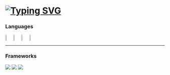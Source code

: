 # [![Typing SVG](https://readme-typing-svg.demolab.com/?lines=Antonio+Santese;Software+Developer)](https://git.io/typing-svg)

<!--
Typing Svg: https://github.com/DenverCoder1/readme-typing-svg
-->

### Languages
<div style="display: flex; align-items: center">
  <img src="https://upload.wikimedia.org/wikipedia/commons/1/18/C_Programming_Language.svg" style="width: 5%; height: 5%; display: inline-block;">
  <img src="https://upload.wikimedia.org/wikipedia/commons/0/0d/C_Sharp_wordmark.svg" style="width: 5%; height: 5%; display: inline-block;">
  <img src="https://upload.wikimedia.org/wikipedia/commons/6/6a/JavaScript-logo.png" style="width: 5%; height: 5%; display: inline-block;">
  <img src="https://upload.wikimedia.org/wikipedia/commons/f/f5/Typescript.svg" style="width: 5%; height: 5%; display: inline-block;">
</div>
<hr>

### Frameworks
<div>
  <img src="https://upload.wikimedia.org/wikipedia/commons/c/c4/Unity_2021.svg">
  <img src="https://upload.wikimedia.org/wikipedia/commons/c/cf/Angular_full_color_logo.svg">
  <img src="https://upload.wikimedia.org/wikipedia/commons/d/d1/Ionic_Logo.svg">
</div>


